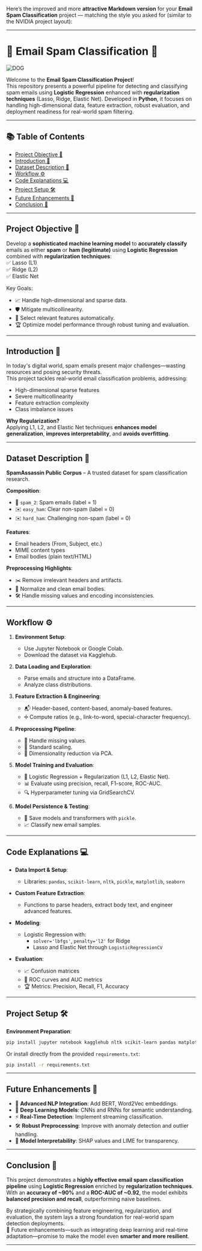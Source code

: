 Here’s the improved and more **attractive Markdown version** for your **Email Spam Classification** project — matching the style you asked for (similar to the NVIDIA project layout):

---

# 📧 Email Spam Classification 🚀
![DOG](https://github.com/user-attachments/assets/f8b7bb2b-06a9-4472-b406-7b3f7234f2d8)


Welcome to the **Email Spam Classification Project**!  
This repository presents a powerful pipeline for detecting and classifying spam emails using **Logistic Regression** enhanced with **regularization techniques** (Lasso, Ridge, Elastic Net). Developed in **Python**, it focuses on handling high-dimensional data, feature extraction, robust evaluation, and deployment readiness for real-world spam filtering.

---

## 📚 Table of Contents

- [Project Objective 🎯](#project-objective-🎯)
- [Introduction 📖](#introduction-📖)
- [Dataset Description 📂](#dataset-description-📂)
- [Workflow ⚙️](#workflow-⚙️)
- [Code Explanations 💻](#code-explanations-💻)
- [Project Setup 🛠️](#project-setup-🛠️)
- [Future Enhancements 🌟](#future-enhancements-🌟)
- [Conclusion 🏁](#conclusion-🏁)

---

## Project Objective 🎯

Develop a **sophisticated machine learning model** to **accurately classify** emails as either **spam** or **ham (legitimate)** using **Logistic Regression** combined with **regularization techniques**:  
✅ Lasso (L1)  
✅ Ridge (L2)  
✅ Elastic Net  

Key Goals:
- 📈 Handle high-dimensional and sparse data.
- 🛡️ Mitigate multicollinearity.
- 🧹 Select relevant features automatically.
- 🏆 Optimize model performance through robust tuning and evaluation.

---

## Introduction 📖

In today's digital world, spam emails present major challenges—wasting resources and posing security threats.  
This project tackles real-world email classification problems, addressing:

- High-dimensional sparse features
- Severe multicollinearity
- Feature extraction complexity
- Class imbalance issues

**Why Regularization?**  
Applying L1, L2, and Elastic Net techniques **enhances model generalization**, **improves interpretability**, and **avoids overfitting**.

---

## Dataset Description 📂

**SpamAssassin Public Corpus** – A trusted dataset for spam classification research.

**Composition**:
- 📩 `spam_2`: Spam emails (label = 1)
- ✉️ `easy_ham`: Clear non-spam (label = 0)
- ✉️ `hard_ham`: Challenging non-spam (label = 0)

**Features**:
- Email headers (From, Subject, etc.)
- MIME content types
- Email bodies (plain text/HTML)

**Preprocessing Highlights**:
- ✂️ Remove irrelevant headers and artifacts.
- 🔄 Normalize and clean email bodies.
- 🛠️ Handle missing values and encoding inconsistencies.

---

## Workflow ⚙️

1. **Environment Setup**:
   - Use Jupyter Notebook or Google Colab.
   - Download the dataset via Kagglehub.

2. **Data Loading and Exploration**:
   - Parse emails and structure into a DataFrame.
   - Analyze class distributions.

3. **Feature Extraction & Engineering**:
   - 📬 Header-based, content-based, anomaly-based features.
   - ➗ Compute ratios (e.g., link-to-word, special-character frequency).

4. **Preprocessing Pipeline**:
   - 🔄 Handle missing values.
   - 📏 Standard scaling.
   - 🧬 Dimensionality reduction via PCA.

5. **Model Training and Evaluation**:
   - 🤖 Logistic Regression + Regularization (L1, L2, Elastic Net).
   - 📊 Evaluate using precision, recall, F1-score, ROC-AUC.
   - 🔍 Hyperparameter tuning via GridSearchCV.

6. **Model Persistence & Testing**:
   - 💾 Save models and transformers with `pickle`.
   - 📈 Classify new email samples.

---

## Code Explanations 💻

- **Data Import & Setup**:
  - Libraries: `pandas`, `scikit-learn`, `nltk`, `pickle`, `matplotlib`, `seaborn`

- **Custom Feature Extraction**:
  - Functions to parse headers, extract body text, and engineer advanced features.

- **Modeling**:
  - Logistic Regression with:
    - `solver='lbfgs'`, `penalty='l2'` for Ridge
    - Lasso and Elastic Net through `LogisticRegressionCV`
  
- **Evaluation**:
  - 📈 Confusion matrices
  - 🎯 ROC curves and AUC metrics
  - 🏆 Metrics: Precision, Recall, F1, Accuracy

---

## Project Setup 🛠️

**Environment Preparation**:

```bash
pip install jupyter notebook kagglehub nltk scikit-learn pandas matplotlib seaborn
```

Or install directly from the provided `requirements.txt`:

```bash
pip install -r requirements.txt
```

---

## Future Enhancements 🌟

- 🚀 **Advanced NLP Integration**: Add BERT, Word2Vec embeddings.
- 🧠 **Deep Learning Models**: CNNs and RNNs for semantic understanding.
- ⚡ **Real-Time Detection**: Implement streaming classification.
- 🛠️ **Robust Preprocessing**: Improve with anomaly detection and outlier handling.
- 🧩 **Model Interpretability**: SHAP values and LIME for transparency.

---

## Conclusion 🏁

This project demonstrates a **highly effective email spam classification pipeline** using **Logistic Regression** enriched by **regularization techniques**.  
With an **accuracy of ~90%** and a **ROC-AUC of ~0.92**, the model exhibits **balanced precision and recall**, outperforming naive baselines.  

By strategically combining feature engineering, regularization, and evaluation, the system lays a strong foundation for real-world spam detection deployments.  
🚀 Future enhancements—such as integrating deep learning and real-time adaptation—promise to make the model even **smarter and more resilient**.

---
